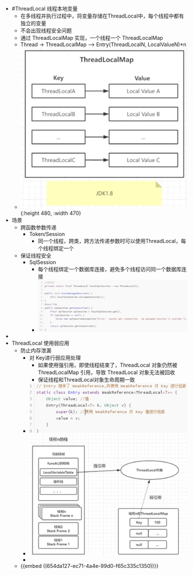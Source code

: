 - #ThreadLocal 线程本地变量
	- 在多线程并执行过程中，将变量存储在ThreadLocal中，每个线程中都有独立的变量
	- 不会出现线程安全问题
	- 通过 ThreadLocalMap 实现，一个线程一个 ThreadLocalMap
	- Thread -> ThreadLocalMap --> Entry(ThreadLocalN, LocalValueN)*n
	- ![image.png](../assets/image_1711597944892_0.png){:height 480, :width 470}
- 场景
	- 跨函数参数传递
		- Token/Session
			- 同一个线程，跨类，跨方法传递参数时可以使用ThreadLocal，每个线程绑定一个
	- 保证线程安全
		- SqlSession
			- 每个线程绑定一个数据库连接，避免多个线程访问同一个数据库连接
			- ![image.png](../assets/image_1711597961689_0.png)
-
- ThreadLocal 使用弱应用
	- 防止内存泄漏
		- 对 Key进行弱应用处理
			- 如果使用强引用，即使线程结束了，ThreadLocal 对象仍然被 ThreadLocalMap 引用，导致 ThreadLocal 对象无法被回收
			- 保证线程和ThreadLocal对象生命周期一致
		- ![image.png](../assets/image_1711599049769_0.png)
		- ![image.png](../assets/image_1711598857180_0.png)
		-
	- {{embed ((654da127-ec71-4a4e-99d0-f65c335c1350))}}